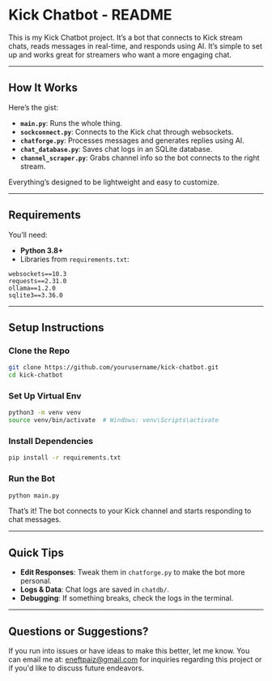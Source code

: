# Kick Chatbot - README

This is my Kick Chatbot project. It’s a bot that connects to Kick stream chats, reads messages in real-time, and responds using AI. It’s simple to set up and works great for streamers who want a more engaging chat.

---

## How It Works

Here’s the gist:  

- **`main.py`**: Runs the whole thing.  
- **`sockconnect.py`**: Connects to the Kick chat through websockets.  
- **`chatforge.py`**: Processes messages and generates replies using AI.  
- **`chat_database.py`**: Saves chat logs in an SQLite database.  
- **`channel_scraper.py`**: Grabs channel info so the bot connects to the right stream.  

Everything’s designed to be lightweight and easy to customize.

---

## Requirements

You’ll need:  

- **Python 3.8+**  
- Libraries from `requirements.txt`:

```plaintext
websockets==10.3
requests==2.31.0
ollama==1.2.0
sqlite3==3.36.0
```

---

## Setup Instructions

### Clone the Repo

```bash
git clone https://github.com/yourusername/kick-chatbot.git
cd kick-chatbot
```

### Set Up Virtual Env

```bash
python3 -m venv venv
source venv/bin/activate  # Windows: venv\Scripts\activate
```

### Install Dependencies

```bash
pip install -r requirements.txt
```

### Run the Bot

```bash
python main.py
```

That’s it! The bot connects to your Kick channel and starts responding to chat messages.

---

## Quick Tips

- **Edit Responses**: Tweak them in `chatforge.py` to make the bot more personal.  
- **Logs & Data**: Chat logs are saved in `chatdb/`.  
- **Debugging**: If something breaks, check the logs in the terminal.  

---

## Questions or Suggestions?

If you run into issues or have ideas to make this better, let me know. You can email me at: eneftpaiz@gmail.com for inquiries regarding this project or if you'd like to discuss future endeavors.
